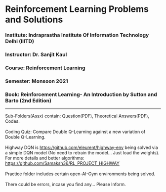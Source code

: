 # Reinforcement Learning Problems and Solutions

### Institute: Indraprastha Institute Of Information Technology Delhi (IIITD)
### Instructor: Dr. Sanjit Kaul
### Course: Reinforcement Learning
### Semester: Monsoon 2021
### Book: Reinforcement Learning- An Introduction by Sutton and Barto (2nd Edition)


----------------------------------------------------------------------------------------------------------------------------------------------


Sub-Folders(Assx) contain: Question(PDF), Theoretical Answers(PDF), Codes. <br />
<br />
Coding Quiz: Compare Double Q-Learning against a new variation of Double Q-Learning.<br />
<br />
Highway DQN is https://github.com/eleurent/highway-env being solved via a simple DQN model (No need to retrain the model... Just load the weights). For more details and better algorithms: https://github.com/Samaksh36/RL_PROJECT_HIGHWAY <br />
<br />
Practice folder includes certain open-AI-Gym environments being solved. <br />
<br />
There could be errors, incase you find any... Please Inform. 

